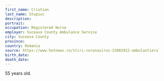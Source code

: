 ```yaml
---
first_name: Cristian
last_name: Stupiuc
description: 
portrait: 
occupation: Registered Nurse
employer: Suceava County Ambulance Service
city: Suceava County
province: 
country: Romania
source: https://www.hotnews.ro/stiri-coronavirus-23802922-ambulantierul-mort-din-cauza-coronavirusului-lucra-peste-20-ani-ambulanta-suceava-alaturi-tatal-sau.htm
birth_date: 
death_date: 
---
```


55 years old.